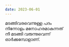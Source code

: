 ```yaml
---
date: 2023-06-01
---
```


മടങ്ങിവരവെന്നുള്ള പദം  
നിന്നോളം മനോഹരമാകുന്നത്  
നീ മടങ്ങി വരുന്നുവെന്ന്  
ഓർക്കുമ്പോളാണ്. 



